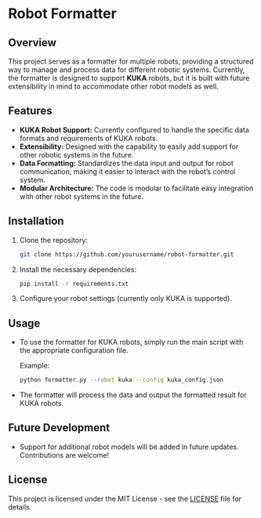 # Robot Formatter

## Overview

This project serves as a formatter for multiple robots, providing a structured way to manage and process data for different robotic systems. Currently, the formatter is designed to support **KUKA** robots, but it is built with future extensibility in mind to accommodate other robot models as well.

## Features

- **KUKA Robot Support:** Currently configured to handle the specific data formats and requirements of KUKA robots.
- **Extensibility:** Designed with the capability to easily add support for other robotic systems in the future.
- **Data Formatting:** Standardizes the data input and output for robot communication, making it easier to interact with the robot’s control system.
- **Modular Architecture:** The code is modular to facilitate easy integration with other robot systems in the future.

## Installation

1. Clone the repository:

   ```bash
   git clone https://github.com/yourusername/robot-formatter.git
   ```

2. Install the necessary dependencies:

   ```bash
   pip install -r requirements.txt
   ```

3. Configure your robot settings (currently only KUKA is supported).

## Usage

- To use the formatter for KUKA robots, simply run the main script with the appropriate configuration file.
  
  Example:

  ```bash
  python formatter.py --robot kuka --config kuka_config.json
  ```

- The formatter will process the data and output the formatted result for KUKA robots.

## Future Development

- Support for additional robot models will be added in future updates. Contributions are welcome!

## License

This project is licensed under the MIT License - see the [LICENSE](LICENSE) file for details.
